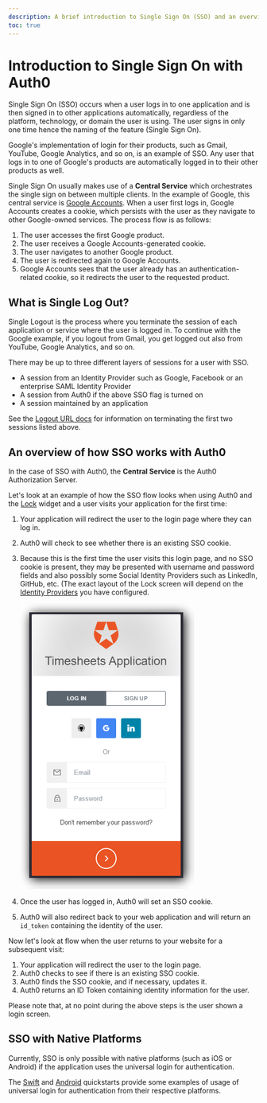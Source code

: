 ```yaml
---
description: A brief introduction to Single Sign On (SSO) and an overview of how SSO works with Auth0.
toc: true
---
```


# Introduction to Single Sign On with Auth0

Single Sign On (SSO) occurs when a user logs in to one application and is then signed in to other applications automatically, regardless of the platform, technology, or domain the user is using. The user signs in only one time hence the naming of the feature (Single Sign On).

Google's implementation of login for their products, such as Gmail, YouTube, Google Analytics, and so on, is an example of SSO. Any user that logs in to one of Google's products are automatically logged in to their other products as well.

Single Sign On usually makes use of a **Central Service** which orchestrates the single sign on between multiple clients. In the example of Google, this central service is [Google Accounts](https://accounts.google.com). When a user first logs in, Google Accounts creates a cookie, which persists with the user as they navigate to other Google-owned services. The process flow is as follows:

1. The user accesses the first Google product.
1. The user receives a Google Accounts-generated cookie.
1. The user navigates to another Google product.
1. The user is redirected again to Google Accounts.
1. Google Accounts sees that the user already has an authentication-related cookie, so it redirects the user to the requested product.

## What is Single Log Out?

Single Logout is the process where you terminate the session of each application or service where the user is logged in. To continue with the Google example, if you logout from Gmail, you get logged out also from YouTube, Google Analytics, and so on.

There may be up to three different layers of sessions for a user with SSO.

* A session from an Identity Provider such as Google, Facebook or an enterprise SAML Identity Provider
* A session from Auth0 if the above SSO flag is turned on
* A session maintained by an application

See the [Logout URL docs](/logout) for information on terminating the first two sessions listed above.

## An overview of how SSO works with Auth0

In the case of SSO with Auth0, the **Central Service** is the Auth0 Authorization Server.

Let's look at an example of how the SSO flow looks when using Auth0 and the [Lock](/libraries/lock) widget and a user visits your application for the first time:

1. Your application will redirect the user to the login page where they can log in.
1. Auth0 will check to see whether there is an existing SSO cookie.
1. Because this is the first time the user visits this login page, and no SSO cookie is present, they may be presented with username and password fields and also possibly some Social Identity Providers such as LinkedIn, GitHub, etc. (The exact layout of the Lock screen will depend on the [Identity Providers](/identityproviders) you have configured.

    ![](/media/articles/sso/single-sign-on/lock-no-sso-cookie.png)

1. Once the user has logged in, Auth0 will set an SSO cookie.
1. Auth0 will also redirect back to your web application and will return an `id_token` containing the identity of the user.

Now let's look at flow when the user returns to your website for a subsequent visit:

1. Your application will redirect the user to the login page.
1. Auth0 checks to see if there is an existing SSO cookie.
1. Auth0 finds the SSO cookie, and if necessary, updates it.
1. Auth0 returns an ID Token containing identity information for the user.

Please note that, at no point during the above steps is the user shown a login screen.

## SSO with Native Platforms

Currently, SSO is only possible with native platforms (such as iOS or Android) if the application uses the universal login for authentication.

The [Swift](/quickstart/native/ios-swift/00-login) and [Android](/quickstart/native/android/00-login) quickstarts provide some examples of usage of universal login for authentication from their respective platforms.
